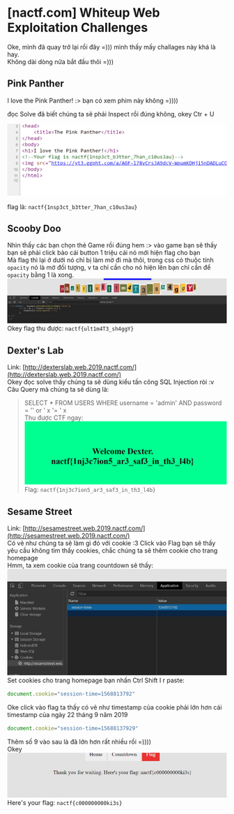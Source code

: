  # [nactf.com] Whiteup Web Exploitation Challenges
 Oke, mình đã quay trở lại rồi đây =))) mình thấy mấy challages này khá là hay. <br/>
 Không dài dòng nữa bắt đầu thôi =))) <br/>
 
 ## Pink Panther 
 
 I love the Pink Panther! :> bạn có xem phim này không =)))) <br>
 
 đọc Solve đã biết chúng ta sẽ phải Inspect rồi đúng không, okey Ctr + U 
 
 ![](src/1.jpg)
 
 flag là: `nactf{1nsp3ct_b3tter_7han_c10us3au}` <br>
 
 ## Scooby Doo 
 Nhìn thấy các bạn chọn thẻ Game rồi đúng hem :> vào game bạn sẽ thấy bạn sẽ phải click bào cái button 1 triệu cái nó mới hiện flag cho bạn <br>
 Mà flag thì lại ở dưới nó chỉ bị làm mờ đi mà thôi, trong css có thuộc tính `opacity` nó là mờ đối tượng, v ta chỉ cần cho nó hiện lên bạn chỉ cần để `opacity` bằng 1 là xong. <br>
 ![](src/2.jpg)
Okey flag thu được: `nactf{ult1m4T3_sh4ggY}`

## Dexter's Lab
Link: [http://dexterslab.web.2019.nactf.com/](http://dexterslab.web.2019.nactf.com/) <br>
Okey đọc solve thấy chúng ta sẽ dùng kiểu tấn công SQL Injection ròi :v <br>
Câu Query mà chúng ta sẽ dùng là: <br>
> SELECT * FROM USERS WHERE username = 'admin' AND password = '' or ' x '= ' x <br>
Thu được CTF ngay: <br>
![](src/3.jpg)
Flag: `nactf{1nj3c7ion5_ar3_saf3_in_th3_l4b}`

## Sesame Street
Link: [http://sesamestreet.web.2019.nactf.com/](http://sesamestreet.web.2019.nactf.com/) <br>
Có vẻ như chúng ta sẽ làm gì đó với cookie :3
Click vào Flag bạn sẽ thấy yêu cầu không tìm thấy cookies, chắc chúng ta sẽ thêm cookie cho trang homepage <br>
Hmm, ta xem cookie của trang countdown sẽ thấy: <br>
![](src/4.jpg)
Set cookies cho trang homepage bạn nhấn Ctrl Shift I r paste: <br>
```javascript
document.cookie="session-time=1568813792"
```
Oke click vào flag ta thấy có vẻ như timestamp của cookie phải lớn hơn cái timestamp của ngày 22 tháng 9 năm 2019
```javascript
document.cookie="session-time=15688137929"
```
Thêm số 9 vào sau là đã lớn hơn rất nhiều rồi =)))) <br>
Okey 
![](src/5.jpg)
Here's your flag: `nactf{c000000000ki3s}`

 

